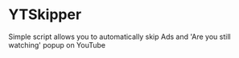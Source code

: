 # YTSkipper
Simple script allows you to automatically skip Ads and 'Are you still watching' popup on YouTube
